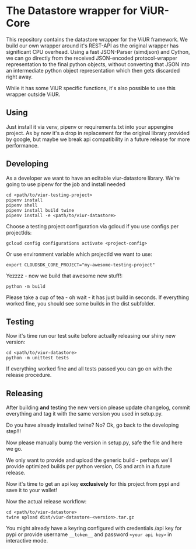 # The Datastore wrapper for ViUR-Core

This repository contains the datastore wrapper for the ViUR framework.
We build our own wrapper around it's REST-API as the original wrapper has significant CPU overhead.
Using a fast JSON-Parser (simdjson) and Cython, we can go directly from the received JSON-encoded protocol-wrapper
representation to the final python objects, without converting that JSON into an intermediate python object
representation which then gets discarded right away.

While it has some ViUR specific functions, it's also possible to use this wrapper outside ViUR.

## Using ##

Just install it via venv, pipenv or requirements.txt into your appengine project. As by now it's a drop in replacement
for the original library provided by google, but maybe we break api compatibility in a future
release for more performance.

## Developing

As a developer we want to have an editable viur-datastore library. We're going to use pipenv for the job
and install needed 

    cd <path/to/viur-testing-project>
    pipenv install
    pipenv shell
    pipenv install build twine
    pipenv install -e <path/to/viur-datastore>

Choose a testing project configuration via gcloud if you use configs per projectIds:

    gcloud config configurations activate <project-config>

Or use environment variable which projectId we want to use:

    export CLOUDSDK_CORE_PROJECT="my-awesome-testing-project"

Yezzzz - now we build that awesome new stuff!:

    python -m build

Please take a cup of tea - oh wait - it has just build in seconds.
If everything worked fine, you should see some builds in the dist subfolder.

## Testing ##

Now it's time run our test suite before actually releasing our shiny new version:
       
    cd <path/to/viur-datastore>
    python -m unittest tests

If everything worked fine and all tests passed you can go on with the release procedure.

## Releasing ##

After building **and** testing the new version please update changelog, commit everything and tag it with the
same version you used in setup.py.

Do you have already installed twine? No? Ok, go back to the developing step!!!

Now please manually bump the version in setup.py, safe the file and here we go.

We only want to provide and upload the generic build - perhaps we'll provide optimized
builds per python version, OS and arch in a future release.

Now it's time to get an api key **exclusively** for this project from pypi and save it to your wallet!

Now the actual release workflow:

    cd <path/to/viur-datastore>
    twine upload dist/viur-datastore-<version>.tar.gz

You might already have a keyring configured with credentials /api key for pypi or
provide username `__token__` and password `<your api key>` in interactive mode.

